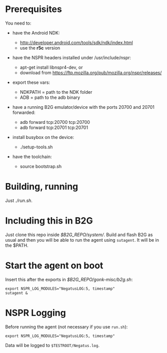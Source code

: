# Prerequisites

You need to:

* have the Android NDK:
    * http://developer.android.com/tools/sdk/ndk/index.html
    * use the **r5c** version

* have the NSPR headers installed under /usr/include/nspr:
    * apt-get install libnspr4-dev, or
    * download from https://ftp.mozilla.org/pub/mozilla.org/nspr/releases/

* export these vars:
    * NDKPATH = path to the NDK folder
    * ADB = path to the adb binary

* have a running B2G emulator/device with the ports 20700 and 20701 forwarded:
    * adb forward tcp:20700 tcp:20700
    * adb forward tcp:20701 tcp:20701

* install busybox on the device:
    * ./setup-tools.sh

* have the toolchain:
    * source bootstrap.sh

# Building, running

Just *./run.sh*.

# Including this in B2G

Just clone this repo inside *$B2G_REPO/system/*. Build and flash B2G as usual
and then you will be able to run the agent using `sutagent`. It will be
in the $PATH.

# Start the agent on boot

Insert this after the exports in *$B2G_REPO/gonk-misc/b2g.sh*:

    export NSPR_LOG_MODULES="NegatusLOG:5, timestamp"
    sutagent &

# NSPR Logging
Before running the agent (not necessary if you use `run.sh`):

`export NSPR_LOG_MODULES="NegatusLOG:5, timestamp"`

Data will be logged to `$TESTROOT/Negatus.log`.
